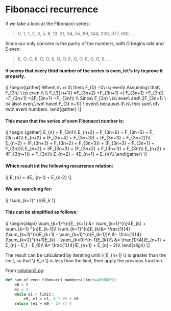 # Fibonacci recurrence

If we take a look at the Fibonacci series:

> 0, 1, 1, 2, 3, 5, 8, 13, 21, 34, 55, 89, 144, 233, 377, 610, ...

Since our only concern is the parity of the numbers, with O begins odd and E
even:

> E, O, O, E, O, O, E, O, O, E, O, O, E, O, O, E, ...

#### It seems that every third number of the series is even, let's try to prove it properly.

\\[ \begin{gather} When\ n\ =\ 0\ then\ F_{0} =0\ is\ even\\\\ Assuming\ that\ F_{3n} \ is\ even.\\\\ \\\\ F_{3( n+1)} =F_{3n+2} +F_{3n+1} =( F_{3n+1} +F_{3n}) +F_{3n+1} =2F_{3n+1} +F_ {3n}\\\\ \\\\ Since\ F_{3n} \ is\ even\ and\ 2F_{3n+1} \ is\ also\ even,\ we\ have\ F_{3( n+1)} \ even\\\\ because\ it\ is\ the\ sum\ of\ two\ even\ numbers. \end{gather} \\]

#### This mean that the series of even Fibonacci number is:

\\[ \begin {gather} E_{n} = F_{3n}\\\\ E_{n+2} = F_{3n+6} = F_{3n+5} + F_ {3n+4}\\\\ E_{n+2} = (F_{3n+4} + F_{3n+3}) + (F_{3n+3} + F_{3n+2})\\\\ E_{n+2} = (F_{3n+3} + F_{3n+2} + F_{3n+3}) + (F_{3n+3} + F_{3n+1} + F_{3n})\\\\ E_{n+2} = 3F_{3n+3} + (F_{3n+2} + F_{3n+1}) + F_{3n}\\\\ E_{n+2} = 4F_{3(n+1)} + F_{3n}\\\\ E_{n+2} = 4E_{n+1} + E_{n}\\\\ \end{gather} \\]

#### Which result int the following recurrence relation:

\\[ E_{n} = 4E_ {n-1} + E_{n-2} \\]

#### We are searching for:

\\[ \sum_{k=1}^ {n}E_k \\]

#### This can be simplified as follows:

\\[ \begin{align} \sum_{k=1}^{n}E_ {k+1} &= \sum_{k=1}^{n}4E_{k} + \sum_{k=1} ^{n}E_{k-1}\\\\ \sum_{k=1}^{n}E_{k}&= \frac{1}{4}(\sum_{k=1}^{n}E_{k+1} - \sum_{k=1}^{n}E_{k-1})\\\\ &= \frac{1}{4}(\sum_{k=2}^{n+1}E_{k} - \sum_{k=0}^{n-1}E_{k})\\\\ &= \frac{1}{4}(E_{n+1} + E_{n} - E_1 - E_0)\\\\ &= \frac{1}{4}(E_{n+1} + E_{n} - 2)\\\\ \end{align} \\]

The result can be calculated by iterating until \\( E_{n+1} \\) is greater than
the limit, so that \\( E_n \\) is less than the limit, then apply the previous
function.

From [solution2.py](https://github.com/TurtleSmoke/Project-Euler/blob/main/problems/problem_0002/solution2.py):

```python
def sum_of_even_fibonacci_numbers(limit=4000000):
    e0 = 0
    e1 = 2
    while e1 < limit:
        e0, e1 = e1, 4 * e1 + e0
    return (e1 + e0 - 2) // 4
```
